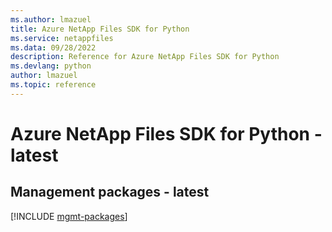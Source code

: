 ```yaml
---
ms.author: lmazuel
title: Azure NetApp Files SDK for Python
ms.service: netappfiles
ms.data: 09/28/2022
description: Reference for Azure NetApp Files SDK for Python
ms.devlang: python
author: lmazuel
ms.topic: reference
---
```

# Azure NetApp Files SDK for Python - latest

## Management packages - latest
[!INCLUDE [mgmt-packages](netapp-files-mgmt-index.md)]